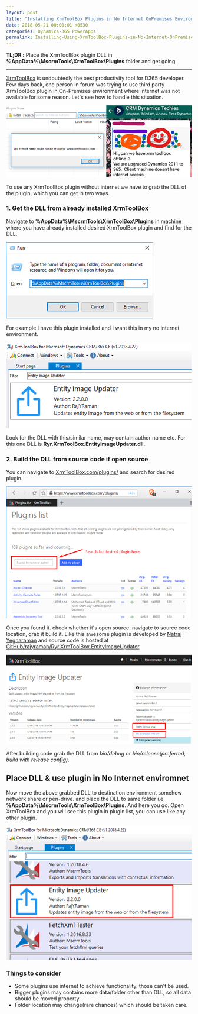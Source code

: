 ```yaml
---
layout: post
title: "Installing XrmToolBox Plugins in No Internet OnPremises Environments"
date: 2018-05-21 00:00:01 +0530
categories: Dynamics-365 PowerApps
permalink: Installing-Using-XrmToolBox-Plugins-in-No-Internet-OnPremises-Environments
---
```


**TL;DR :** Place the XrmToolBox plugin DLL in **%AppData%\MscrmTools\XrmToolBox\Plugins** folder and get going.

___

[XrmToolBox](https://www.xrmtoolbox.com/) is undoubtedly the best productivity tool for D365 developer. Few days back, one person in forum was trying to use third party XrmToolBox plugin in On-Premises environment where internet was not available for some reason. Let's see how to handle this situation.

![question in forum](assets/2018-05-21/offline_xrmtoolbox_plugin.png)

To use any XrmToolBox plugin without internet we have to grab the DLL of the plugin, which you can get in two ways.

### 1. Get the DLL from already installed XrmToolBox

Navigate to **%AppData%\MscrmTools\XrmToolBox\Plugins** in machine where you have already installed desired XrmToolBox plugin and find for the DLL.

![run](assets/2018-05-21/run.png)

For example I have this plugin installed and I want this in my no internet environment.

![plugin_in_xrmtoolbox](assets/2018-05-21/plugin_in_xrmtoolbox.png)

Look for the DLL with this/similar name, may contain author name etc. For this one DLL is **Ryr.XrmToolBox.EntityImageUpdater.dll**.

### 2. Build the DLL from source code if open source

You can navigate to [XrmToolBox.com/plugins/](https://www.xrmtoolbox.com/plugins/) and search for desired plugin.

![plugin_list](assets/2018-05-21/plugin_list.png)

Once you found it. check whether it's open source. navigate to source code location, grab it build it. Like this awesome plugin is developed by [Natraj Yegnaraman](https://github.com/rajyraman) and source code is hosted at [GitHub/rajyraman/Ryr.XrmToolBox.EntityImageUpdater](https://github.com/rajyraman/Ryr.XrmToolBox.EntityImageUpdater)

![open_source_plugin](assets/2018-05-21/open_source_plugin.png)

After building code grab the DLL from *bin/debug* or *bin/release(preferred, build with release config)*.

## Place DLL \& use plugin in No Internet enviromnet 

Now move the above grabbed DLL to destination environment somehow network share or pen-drive. and place the DLL to same folder i.e  **%AppData%\MscrmTools\XrmToolBox\Plugins**. And here you go. Open XrmToolBox and you will see this plugin in plugin list, you can use like any other plugin.

![done](assets/2018-05-21/done.png)

### Things to consider

* Some plugins use internet to achieve functionality. those can't be used.
* Bigger plugins may contains more data/folder other than DLL, so all data should be moved property.
* Folder location may change(rare chances) which should be taken care.